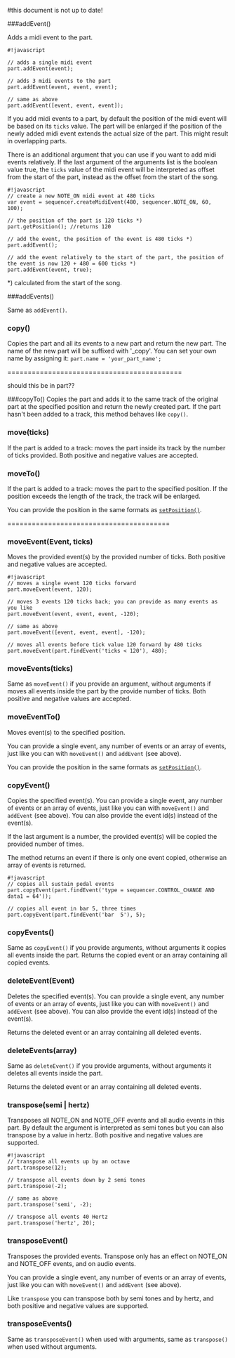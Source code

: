 #this document is not up to date!


###addEvent()

Adds a midi event to the part.

```
#!javascript

// adds a single midi event
part.addEvent(event);

// adds 3 midi events to the part
part.addEvent(event, event, event);

// same as above
part.addEvent([event, event, event]);

```

If you add midi events to a part, by default the position of the midi event will be based on its `ticks` value. The part will be enlarged if the position of the newly added midi event extends the actual size of the part. This might result in overlapping parts.

There is an additional argument that you can use if you want to add midi events relatively. If the last argument of the arguments list is the boolean value true, the `ticks` value of the midi event will be interpreted as offset from the start of the part, instead as the offset from the start of the song.

```
#!javascript
// create a new NOTE_ON midi event at 480 ticks
var event = sequencer.createMidiEvent(480, sequencer.NOTE_ON, 60, 100);

// the position of the part is 120 ticks *)
part.getPosition(); //returns 120

// add the event, the position of the event is 480 ticks *)
part.addEvent();

// add the event relatively to the start of the part, the position of the event is now 120 + 480 = 600 ticks *)
part.addEvent(event, true);

```

*) calculated from the start of the song.


###addEvents()

Same as `addEvent()`. 


### copy()
Copies the part and all its events to a new part and return the new part. The name of the new part will be suffixed with '_copy'. You can set your own name by assigning it: `part.name = 'your_part_name';`

===========================================

should this be in part??

###copyTo()
Copies the part and adds it to the same track of the original part at the specified position and return the newly created part. If the part hasn't been added to a track, this method behaves like `copy()`.


### move(ticks)
If the part is added to a track: moves the part inside its track by the number of ticks provided. Both positive and negative values are accepted.

### moveTo()
If the part is added to a track: moves the part to the specified position. If the position exceeds the length of the track, the track will be enlarged.

You can provide the position in the same formats as [`setPosition()`](position).


========================================


### moveEvent(Event, ticks)
Moves the provided event(s) by the provided number of ticks. Both positive and negative values are accepted.

```
#!javascript
// moves a single event 120 ticks forward
part.moveEvent(event, 120);

// moves 3 events 120 ticks back; you can provide as many events as you like
part.moveEvent(event, event, event, -120);

// same as above
part.moveEvent([event, event, event], -120);

// moves all events before tick value 120 forward by 480 ticks
part.moveEvent(part.findEvent('ticks < 120'), 480);

```

### moveEvents(ticks)
Same as `moveEvent()` if you provide an argument, without arguments if moves all events inside the part by the provide number of ticks. Both positive and negative values are accepted.


### moveEventTo()
Moves event(s) to the specified position. 

You can provide a single event, any number of events or an array of events, just like you can with `moveEvent()` and `addEvent` (see above). 

You can provide the position in the same formats as [`setPosition()`](position).


### copyEvent()
Copies the specified event(s). You can provide a single event, any number of events or an array of events, just like you can with `moveEvent()` and `addEvent` (see above). You can also provide the event id(s) instead of the event(s).

If the last argument is a number, the provided event(s) will be copied the provided number of times.

The method returns an event if there is only one event copied, otherwise an array of events is returned.

```
#!javascript
// copies all sustain pedal events
part.copyEvent(part.findEvent('type = sequencer.CONTROL_CHANGE AND data1 = 64'));

// copies all event in bar 5, three times
part.copyEvent(part.findEvent('bar  5'), 5);
```

### copyEvents()
Same as `copyEvent()` if you provide arguments, without arguments it copies all events inside the part. Returns the copied event or an array containing all copied events.


### deleteEvent(Event)
Deletes the specified event(s). You can provide a single event, any number of events or an array of events, just like you can with `moveEvent()` and `addEvent` (see above). You can also provide the event id(s) instead of the event(s). 

Returns the deleted  event or an array containing all deleted events.


### deleteEvents(array)
Same as `deleteEvent()` if you provide arguments, without arguments it deletes all events inside the part. 

Returns the deleted event or an array containing all deleted events.


### transpose(semi | hertz)
Transposes all NOTE_ON and NOTE_OFF events and all audio events in this part. By default the argument is interpreted as semi tones but you can also transpose by a value in hertz. Both positive and negative values are supported.

```
#!javascript
// transpose all events up by an octave
part.transpose(12);

// transpose all events down by 2 semi tones
part.transpose(-2);

// same as above
part.transpose('semi', -2);

// transpose all events 40 Hertz
part.transpose('hertz', 20);

```

### transposeEvent()
Transposes the provided events. Transpose only has an effect on NOTE_ON and NOTE_OFF events, and on audio events.

You can provide a single event, any number of events or an array of events, just like you can with `moveEvent()` and `addEvent` (see above). 

Like `transpose` you can transpose both by semi tones and by hertz, and both positive and negative values are supported.


### transposeEvents()
Same as `transposeEvent()` when used with arguments, same as `transpose()` when used without arguments.

